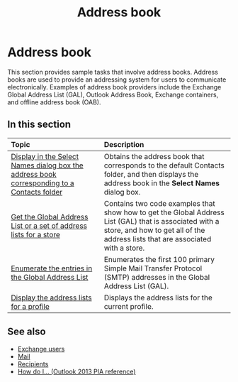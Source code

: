 ﻿---
title: Address book
TOCTitle: Address book
ms:assetid: 1677a3d3-3994-49b6-ba31-e41f2a2e1e2f
ms:mtpsurl: https://msdn.microsoft.com/en-us/library/Ff184590(v=office.15)
ms:contentKeyID: 55119798
ms.date: 07/24/2014
mtps_version: v=office.15
---

# Address book

This section provides sample tasks that involve address books. Address books are used to provide an addressing system for users to communicate electronically. Examples of address book providers include the Exchange Global Address List (GAL), Outlook Address Book, Exchange containers, and offline address book (OAB).

## In this section

|Topic|Description|
|:----|:----------|
|[Display in the Select Names dialog box the address book corresponding to a Contacts folder](how-to-display-in-the-select-names-dialog-box-the-address-book-corresponding-to-a-contacts-folder.md)  |Obtains the address book that corresponds to the default Contacts folder, and then displays the address book in the **Select Names** dialog box.|
|[Get the Global Address List or a set of address lists for a store](how-to-get-the-global-address-list-or-a-set-of-address-lists-for-a-store.md) |Contains two code examples that show how to get the Global Address List (GAL) that is associated with a store, and how to get all of the address lists that are associated with a store.|
|[Enumerate the entries in the Global Address List](how-to-enumerate-the-entries-in-the-global-address-list.md)  |Enumerates the first 100 primary Simple Mail Transfer Protocol (SMTP) addresses in the Global Address List (GAL).|
|[Display the address lists for a profile](how-to-display-the-address-lists-for-a-profile.md)  |Displays the address lists for the current profile.

## See also

- [Exchange users](exchange-users.md)
- [Mail](mail.md)
- [Recipients](recipients.md)
- [How do I... (Outlook 2013 PIA reference)](how-do-i-outlook-2013-pia-reference.md)

